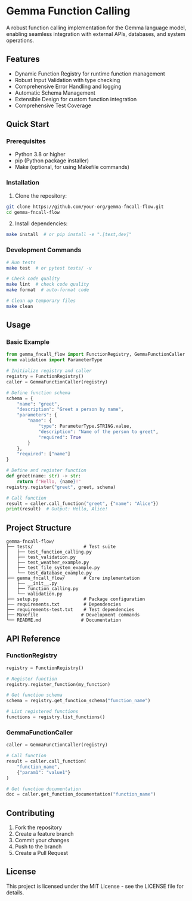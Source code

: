 # Gemma Function Calling

A robust function calling implementation for the Gemma language model, enabling seamless integration with external APIs, databases, and system operations.

## Features

- Dynamic Function Registry for runtime function management
- Robust Input Validation with type checking
- Comprehensive Error Handling and logging
- Automatic Schema Management
- Extensible Design for custom function integration
- Comprehensive Test Coverage

## Quick Start

### Prerequisites

- Python 3.8 or higher
- pip (Python package installer)
- Make (optional, for using Makefile commands)

### Installation

1. Clone the repository:
```bash
git clone https://github.com/your-org/gemma-fncall-flow.git
cd gemma-fncall-flow
```

2. Install dependencies:
```bash
make install  # or pip install -e ".[test,dev]"
```

### Development Commands

```bash
# Run tests
make test  # or pytest tests/ -v

# Check code quality
make lint  # check code quality
make format  # auto-format code

# Clean up temporary files
make clean
```

## Usage

### Basic Example

```python
from gemma_fncall_flow import FunctionRegistry, GemmaFunctionCaller
from validation import ParameterType

# Initialize registry and caller
registry = FunctionRegistry()
caller = GemmaFunctionCaller(registry)

# Define function schema
schema = {
    "name": "greet",
    "description": "Greet a person by name",
    "parameters": {
        "name": {
            "type": ParameterType.STRING.value,
            "description": "Name of the person to greet",
            "required": True
        }
    },
    "required": ["name"]
}

# Define and register function
def greet(name: str) -> str:
    return f"Hello, {name}!"
registry.register("greet", greet, schema)

# Call function
result = caller.call_function("greet", {"name": "Alice"})
print(result)  # Output: Hello, Alice!
```

## Project Structure

```
gemma-fncall-flow/
├── tests/                   # Test suite
│   ├── test_function_calling.py
│   ├── test_validation.py
│   ├── test_weather_example.py
│   ├── test_file_system_example.py
│   └── test_database_example.py
├── gemma_fncall_flow/       # Core implementation
│   ├── __init__.py
│   ├── function_calling.py
│   └── validation.py
├── setup.py                 # Package configuration
├── requirements.txt         # Dependencies
├── requirements-test.txt    # Test dependencies
├── Makefile                # Development commands
└── README.md               # Documentation
```

## API Reference

### FunctionRegistry

```python
registry = FunctionRegistry()

# Register function
registry.register_function(my_function)

# Get function schema
schema = registry.get_function_schema("function_name")

# List registered functions
functions = registry.list_functions()
```

### GemmaFunctionCaller

```python
caller = GemmaFunctionCaller(registry)

# Call function
result = caller.call_function(
    "function_name",
    {"param1": "value1"}
)

# Get function documentation
doc = caller.get_function_documentation("function_name")
```

## Contributing

1. Fork the repository
2. Create a feature branch
3. Commit your changes
4. Push to the branch
5. Create a Pull Request

## License

This project is licensed under the MIT License - see the LICENSE file for details. 